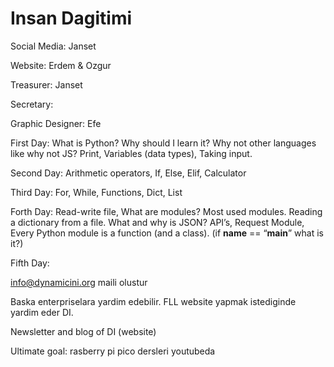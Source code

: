# Insan Dagitimi

Social Media: Janset

Website: Erdem & Ozgur

Treasurer: Janset

Secretary: 

Graphic Designer: Efe

First Day: What is Python? Why should I learn it? Why not other languages like why not JS? Print, Variables (data types), Taking input.

Second Day: Arithmetic operators, If, Else, Elif, Calculator

Third Day: For, While, Functions, Dict, List

Forth Day: Read-write file, What are modules? Most used modules. Reading a dictionary from a file. What and why is JSON? API’s, Request Module, Every Python module is a function (and a class). (if __name__ == “__main__” what is it?)

Fifth Day: 

info@dynamicini.org maili olustur

Baska enterpriselara yardim edebilir. FLL website yapmak istediginde yardim eder DI.

Newsletter and blog of DI (website)

Ultimate goal: rasberry pi pico dersleri youtubeda